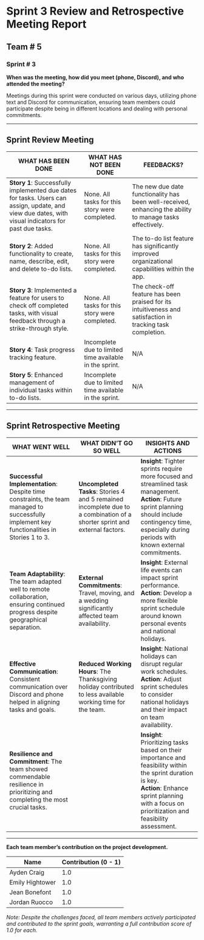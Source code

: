 # Sprint 3 Review and Retrospective Meeting Report

## Team # 5
### Sprint # 3
**When was the meeting, how did you meet (phone, Discord), and who attended the meeting?**

Meetings during this sprint were conducted on various days, utilizing phone text and Discord for communication, ensuring team members could participate despite being in different locations and dealing with personal commitments.

---

## Sprint Review Meeting
| WHAT HAS BEEN DONE | WHAT HAS NOT BEEN DONE | FEEDBACKS? |
|--------------------|-----------------------|-------------|
| **Story 1**: Successfully implemented due dates for tasks. Users can assign, update, and view due dates, with visual indicators for past due tasks. | None. All tasks for this story were completed. | The new due date functionality has been well-received, enhancing the ability to manage tasks effectively. |
| **Story 2**: Added functionality to create, name, describe, edit, and delete to-do lists. | None. All tasks for this story were completed. | The to-do list feature has significantly improved organizational capabilities within the app. |
| **Story 3**: Implemented a feature for users to check off completed tasks, with visual feedback through a strike-through style. | None. All tasks for this story were completed. | The check-off feature has been praised for its intuitiveness and satisfaction in tracking task completion. |
| **Story 4**: Task progress tracking feature. | Incomplete due to limited time available in the sprint. | N/A |
| **Story 5**: Enhanced management of individual tasks within to-do lists. | Incomplete due to limited time available in the sprint. | N/A |

---

## Sprint Retrospective Meeting

| WHAT WENT WELL | WHAT DIDN’T GO SO WELL | INSIGHTS AND ACTIONS |
|----------------|------------------------|----------------------|
| **Successful Implementation**: Despite time constraints, the team managed to successfully implement key functionalities in Stories 1 to 3. | **Uncompleted Tasks**: Stories 4 and 5 remained incomplete due to a combination of a shorter sprint and external factors. | **Insight**: Tighter sprints require more focused and streamlined task management. <br> **Action**: Future sprint planning should include contingency time, especially during periods with known external commitments. |
| **Team Adaptability**: The team adapted well to remote collaboration, ensuring continued progress despite geographical separation. | **External Commitments**: Travel, moving, and a wedding significantly affected team availability. | **Insight**: External life events can impact sprint performance. <br> **Action**: Develop a more flexible sprint schedule around known personal events and national holidays. |
| **Effective Communication**: Consistent communication over Discord and phone helped in aligning tasks and goals. | **Reduced Working Hours**: The Thanksgiving holiday contributed to less available working time for the team. | **Insight**: National holidays can disrupt regular work schedules. <br> **Action**: Adjust sprint schedules to consider national holidays and their impact on team availability. |
| **Resilience and Commitment**: The team showed commendable resilience in prioritizing and completing the most crucial tasks. | | **Insight**: Prioritizing tasks based on their importance and feasibility within the sprint duration is key. <br> **Action**: Enhance sprint planning with a focus on prioritization and feasibility assessment. |

---

**Each team member’s contribution on the project development.** 

| Name            | Contribution (0 - 1) |
|-----------------|----------------------|
| Ayden Craig     | 1.0                  |
| Emily Hightower | 1.0                  |
| Jean Bonefont   | 1.0                  |
| Jordan Ruocco   | 1.0                  |

*Note: Despite the challenges faced, all team members actively participated and contributed to the sprint goals, warranting a full contribution score of 1.0 for each.*

